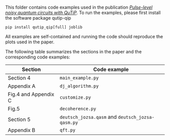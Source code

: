 This folder contains code examples used in the publication [*Pulse-level noisy quantum circuits with QuTiP*](https://arxiv.org/abs/2105.09902). To run the examples, please first install the software package qutip-qip
```
pip install qutip_qip[full] joblib
```
All examples are self-contained and running the code should reproduce the plots used in the paper.

The following table summarizes the sections in the paper and the corresponding code examples:

| Section | Code example |
| ----------- | ----------- |
| Section 4 | `main_example.py`|
| Appendix A | `dj_algorithm.py` |
| Fig.4 and Appendix C | `customize.py` |
| Fig.5 | `decoherence.py` |
| Section 5 | `deutsch_jozsa.qasm` and `deutsch_jozsa-qasm.py` |
| Appendix B | `qft.py` |